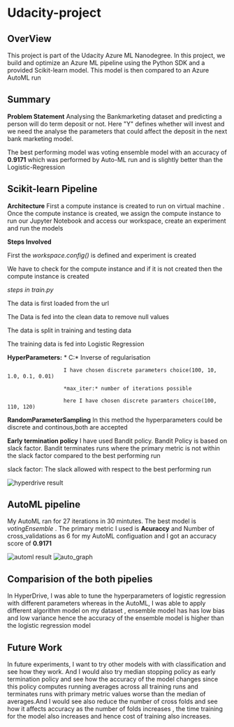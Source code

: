 # Udacity-project

## OverView
This project is part of the Udacity Azure ML Nanodegree. In this project, we build and optimize an Azure ML pipeline using the Python SDK and a provided Scikit-learn model. This model is then compared to an Azure AutoML run



## Summary ##
__Problem Statement__  Analysing the Bankmarketing  dataset and predicting a person will do term deposit or not. Here "Y" defines whether will invest and we need the analyse the parameters that could affect the deposit in the next bank marketing model. 

 The best performing model was voting ensemble model with an accuracy of **0.9171** which was performed by Auto-ML run and is slightly better than the Logistic-Regression

## Scikit-learn Pipeline ## 
__Architecture__ First a compute instance is created to run on virtual machine . Once the compute instance is created, we assign the compute instance to run our Jupyter Notebook and access our workspace, create an experiment and run the models

__Steps Involved__

First the *workspace.config()* is defined and experiment is created

We have to check for the compute instance and if it is not created then the compute instance is created 

*steps in train.py*

The data is first loaded from the url

The Data is fed into the clean data to remove null values 

The data is split in training and testing data

The training data is fed into Logistic Regression

__HyperParameters:__ * C:* Inverse of regularisation

                      I have chosen discrete parameters choice(100, 10, 1.0, 0.1, 0.01)
                      
                      *max_iter:* number of iterations possible
                      
                      here I have chosen discrete paramters choice(100, 110, 120)
                      
__RandomParameterSampling__ In this method the hyperparameters could be discrete and continous,both are accepted

__Early termination policy__ I have used Bandit policy. Bandit Policy is based on slack factor. Bandit terminates runs where the primary metric is not within the slack factor compared to the best performing run

slack factor: The slack allowed with respect to the best performing run


![hyperdrive result](https://user-images.githubusercontent.com/51949018/107182263-6a402680-6a02-11eb-9797-3a3cedd836cf.png)

## AutoML pipeline ##
My AutoML ran for 27 iterations in 30 mintutes. The best model is _votingEnsemble_ . The primary metric I used is __Acuraccy__ and Number of cross_validations as 6 for my AutoML configuation and I got an accuracy score of **0.9171** 

![automl result](https://user-images.githubusercontent.com/51949018/107182934-bb044f00-6a03-11eb-83ad-c19292e77977.png)
![auto_graph](https://user-images.githubusercontent.com/51949018/107183068-03237180-6a04-11eb-91c5-9fd0fec0755b.png)

## Comparision of the both pipelies ##
In HyperDrive, I was able to tune the hyperparameters of logistic regression with different parameters whereas in the AutoML, I was able to apply different algorithm model on my dataset , ensemble model has has low bias and low variance hence the accuracy of the ensemble model is higher than the logistic regression model

## Future Work ##
In future experiments, I want to try other models with with classification and see how they work. And I would also try median stopping policy as early termination policy and see how the accuracy of the model changes since this  policy computes running averages across all training runs and terminates runs with primary metric values worse than the median of averages.And I would see also reduce the number of cross folds and see how it affects accuracy as the number of folds increases , the time training for the model also increases and hence cost of training also increases. 
